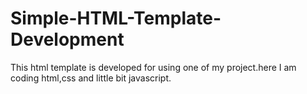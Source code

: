 # Simple-HTML-Template-Development
This html template is developed for using one of my project.here I am coding html,css and little bit javascript.
